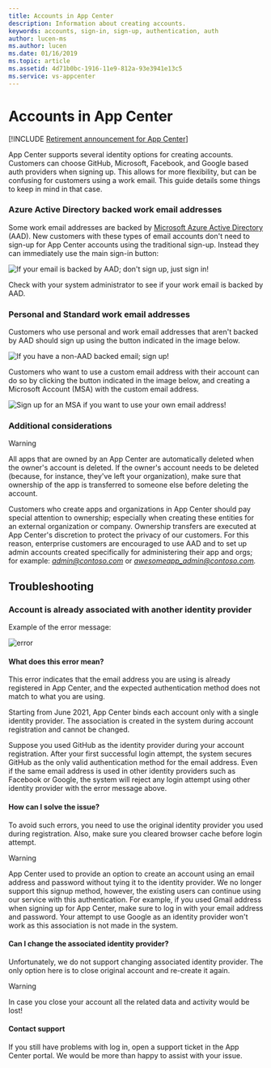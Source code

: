 ```yaml
---
title: Accounts in App Center
description: Information about creating accounts.
keywords: accounts, sign-in, sign-up, authentication, auth
author: lucen-ms
ms.author: lucen
ms.date: 01/16/2019
ms.topic: article
ms.assetid: 4d71b0bc-1916-11e9-812a-93e3941e13c5
ms.service: vs-appcenter
---
```


# Accounts in App Center

[!INCLUDE [Retirement announcement for App Center](~/includes/retirement.md)]

App Center supports several identity options for creating accounts. Customers can choose GitHub, Microsoft, Facebook, and Google based auth providers when signing up. This allows for more flexibility, but can be confusing for customers using a work email. This guide details some things to keep in mind in that case.

### Azure Active Directory backed work email addresses
Some work email addresses are backed by [Microsoft Azure Active Directory](https://azure.microsoft.com/services/active-directory/) (AAD). New customers with these types of email accounts don't need to sign-up for App Center accounts using the traditional sign-up. Instead they can immediately use the main sign-in button:

![If your email is backed by AAD; don't sign up, just sign in!](images/sign_in_arrow.png)

Check with your system administrator to see if your work email is backed by AAD.

### Personal and Standard work email addresses
Customers who use personal and work email addresses that aren't backed by AAD should sign up using the button indicated in the image below.

![If you have a non-AAD backed email; sign up!](images/sign_up_arrow.png)

Customers who want to use a custom email address with their account can do so by clicking the button indicated in the image below, and creating a Microsoft Account (MSA) with the custom email address.

![Sign up for an MSA if you want to use your own email address!](images/sign_up_msa_arrow.png)

### Additional considerations
> [!WARNING]
> All apps that are owned by an App Center are automatically deleted when the owner's account is deleted. If the owner's account needs to be deleted (because, for instance, they've left your organization), make sure that ownership of the app is transferred to someone else before deleting the account.

Customers who create apps and organizations in App Center should pay special attention to ownership; especially when creating these entities for an external organization or company. Ownership transfers are executed at App Center's discretion to protect the privacy of our customers. For this reason, enterprise customers are encouraged to use AAD and to set up admin accounts created specifically for administering their app and orgs; for example: <i>admin@contoso.com</i> or <i>awesomeapp_admin@contoso.com.</i>

## Troubleshooting

### Account is already associated with another identity provider

Example of the error message:

![error](images/account_is_already_associated_with_another_identity_provier_error.png)

#### What does this error mean?

This error indicates that the email address you are using is already registered in App Center, and the expected authentication method does not match to what you are using.

Starting from June 2021, App Center binds each account only with a single identity provider. The association is created in the system during account registration and cannot be changed.

Suppose you used GitHub as the identity provider during your account registration. After your first successful login attempt, the system secures GitHub as the only valid authentication method for the email address. Even if the same email address is used in other identity providers such as Facebook or Google, the system will reject any login attempt using other identity provider with the error message above.

#### How can I solve the issue?

To avoid such errors, you need to use the original identity provider you used during registration. Also, make sure you cleared browser cache before login attempt.

> [!WARNING]
> App Center used to provide an option to create an account using an email address and password without tying it to the identity provider. We no longer support this signup method, however, the existing users can continue using our service with this authentication. For example, if you used Gmail address when signing up for App Center, make sure to log in with your email address and password. Your attempt to use Google as an identity provider won't work as this association is not made in the system.

#### Can I change the associated identity provider?

Unfortunately, we do not support changing associated identity provider. The only option here is to close original account and re-create it again.

> [!WARNING]
> In case you close your account all the related data and activity would be lost!

#### Contact support

If you still have problems with log in, open a support ticket in the App Center portal. We would be more than happy to assist with your issue.
